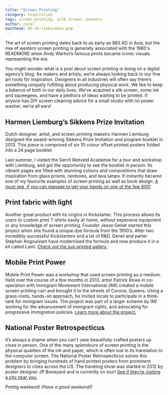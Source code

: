 ```yaml
---
title: "Screen Printing"
category: inspiration
tags: screen printing, silk screen, posters
author: carol
masthead: 05-16-links/main.png
---
```


The art of screen printing dates back to as early as 960 AD in Asia, but the rise of western screen printing is generally associated with the 1960's READMORE when Andy Warhol’s famous prints became iconic visuals representing the era.

You might wonder what is a post about screen printing is doing on a digital agency’s blog. As makers and artists, we’re always looking back to our fine art roots for inspiration. Designers in all industries will often say there’s something uniquely fulfilling about producing physical work. We like to keep a balance of both in our daily lives. We’ve acquired a silk screen, some ink and squeegees, and have a plethora of ideas waiting to be printed. If anyone has DIY screen cleaning advice for a small studio with no power washer, we’re all ears! 

## Harmen Liemburg’s Sikkens Prize Invitation
Dutch designer, artist, and screen printing maestro Harmen Liemburg designed the award-winning Sikkens Prize Invitation and program booklet in 2012. This piece is comprised of six 10 colour offset printed posters folded into a 24 page booklet. 

Last summer, I visited the Gerrit Rietveld Academie for a tour and workshop with Liemburg, and got the opportunity to see the booklet in person. Its vibrant pages are filled with stunning colours and compositions that draw inspiration from glass prisms, rainbows, and lava lamps. It instantly became one of my favourite examples of screen printing as well as book design. [A must see, if you can manage to get your hands on one of the few 600!](http://www.harmenliemburg.nl/2012/11/02/sikkens-prize-2012-print/)

## Print fabric with light
Another great product with its origins in Kickstarter. This process allows its users to custom print T-shirts easily at home, without expensive equipment or any knowledge of screen printing. Founder Jesse Genet started this project when she found a unique dye formula from the 1950’s. After two incredibly successful Kickstarters and a lot of R&D, Genet and parter Stéphan Angoulvant have modernised the formula and now produce it in a kit called Lumi. [Check out the sun printed gallery.](http://www.lumi.co/ideas)

## Mobile Print Power
Mobile Print Power was a workshop that used screen printing as a medium. Held over the course of a few months in 2013, artist Patrick Rowe in co-operation with Immigrant Movement International (IMI) created a mobile screen printing cart and brought it to the streets of Corona, Queens. Using a grass-roots, hands-on approach, he invited locals to participate in a think-tank for immigrant issues. The project was part of a larger scheme by IMI working for the advancement of immigrant rights, and advocating for progressive immigration policies. [Learn more about the project.](http://patrickroweonpaper.com/p/2013/01/04/mobile-screen-printing-cart/)

## National Poster Retrospecticus
It’s always a shame when you can't view beautifully crafted posters up close in person. One of the many splendours of screen printing is the physical qualities of the ink and paper, which is often lost in its translation to the computer screen. The National Poster Retrospecticus solves this problem by bringing hundreds of hand printed posters from prominent designers to cities across the US. The traveling show was started in 2012 by poster designer JP Boneyard and is currently on tour! [See if they’re visiting a city near you.](http://www.nationalposterretrospecticus.com/)

Prettig weekend! _(Have a good weekend!)_